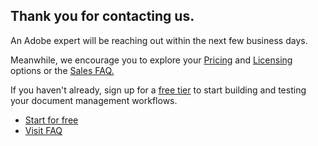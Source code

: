 
<TextBlock slots="heading, text" width="100%" theme="lightest"  alignment="yes"  paddingBottom='5' className="py-confirmation div-p-0 left-content how-it-work-richText confirmation-heading confirmation-h-pad"/>

## Thank you for contacting us.

An Adobe expert will be reaching out within the next few business days.

<TextBlock slots="text" width="100%" theme="lightest"  alignment="yes" paddingTop="5" paddingBottom='5' className="py-0 div-p-0 left-content link linking how-it-work-richText explore-content confirmation-h-pad"/>

Meanwhile, we encourage you to explore your <a title='pricing' href="/document-services/pricing/main/">Pricing</a> and <a title='licensing' href="https://developer.adobe.com/document-services/docs/overview/pdf-services-api/dcserviceslicensing/">Licensing</a> options or the <a title='pricing' href="/document-services/faq/sales/">Sales FAQ.</a>

<TextBlock slots="text, buttons" width="100%" theme="lightest"  alignment="yes" primaryOutline  className="padding-confiramtion text-align-left div-p-0  link linking how-it-work-richText explore-content-two confirmation-h-pad" />

If you haven't already, sign up for a [free tier](https://acrobatservices.adobe.com/dc-integration-creation-app-cdn/main.html) to start building and testing your document management workflows.

- [Start for free](https://acrobatservices.adobe.com/dc-integration-creation-app-cdn/main.html)
- [Visit FAQ](/faq/sales/)
